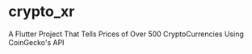 # crypto_xr

A Flutter Project That Tells Prices of Over 500 CryptoCurrencies
Using CoinGecko's API

